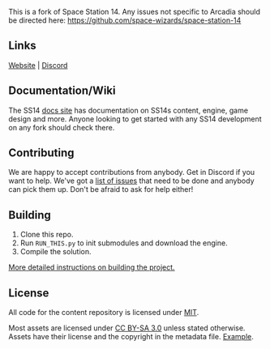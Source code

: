 This is a fork of Space Station 14. Any issues not specific to Arcadia should be directed here: https://github.com/space-wizards/space-station-14

## Links

[Website](https://station14.space/) | [Discord](https://discord.gg/cNHaDKPAW9)

## Documentation/Wiki

The SS14 [docs site](https://docs.spacestation14.io/) has documentation on SS14s content, engine, game design and more. Anyone looking to get started with any SS14 development on any fork should check there.

## Contributing

We are happy to accept contributions from anybody. Get in Discord if you want to help. We've got a [list of issues](https://github.com/arcadia-station/arcadia-station/issues) that need to be done and anybody can pick them up. Don't be afraid to ask for help either!

## Building

1. Clone this repo.
2. Run `RUN_THIS.py` to init submodules and download the engine.
3. Compile the solution.

[More detailed instructions on building the project.](https://docs.spacestation14.io/getting-started/dev-setup)

## License

All code for the content repository is licensed under [MIT](https://github.com/space-wizards/space-station-14/blob/master/LICENSE.TXT).

Most assets are licensed under [CC BY-SA 3.0](https://creativecommons.org/licenses/by-sa/3.0/) unless stated otherwise. Assets have their license and the copyright in the metadata file. [Example](https://github.com/space-wizards/space-station-14/blob/master/Resources/Textures/Objects/Tools/crowbar.rsi/meta.json).
